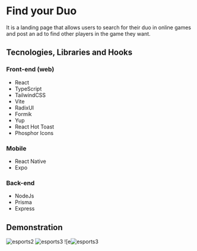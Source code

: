 # Find your Duo
It is a landing page that allows users to search for their duo in online games and post an ad to find other players in the game they want.

## Tecnologies, Libraries and Hooks

### Front-end (web) 	
- React
- TypeScript
- TailwindCSS
- Vite
- RadixUI
- Formik
- Yup
- React Hot Toast
- Phosphor Icons

### Mobile 	
- React Native 
- Expo

### Back-end 
- NodeJs
- Prisma
- Express

## Demonstration
![esports2](https://user-images.githubusercontent.com/82839108/194959907-bcfcec23-cdc7-4c2b-84d5-86de79538dde.PNG)
![esports3](https://user-images.githubusercontent.com/82839108/194960155-f7012a1b-b089-4dd6-abf8-7270e4d25af6.PNG)
![e![esports3](https://user-images.githubusercontent.com/82839108/194960108-291e45d5-95a8-4f3e-a0b0-b990fa7e6df4.PNG)

